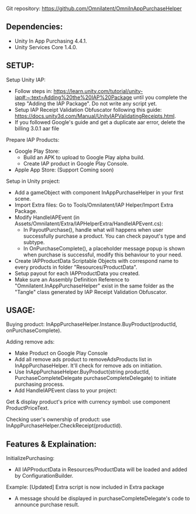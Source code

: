 Git repository: https://github.com/Omnilatent/OmniInAppPurchaseHelper

## Dependencies:
- Unity In App Purchasing 4.4.1.
- Unity Services Core 1.4.0.

## SETUP:
Setup Unity IAP:
- Follow steps in: https://learn.unity.com/tutorial/unity-iap#:~:text=Adding%20the%20IAP%20Package until you complete the step "Adding the IAP Package". Do not write any script yet.
- Setup IAP Receipt Validation Obfuscator following this guide: https://docs.unity3d.com/Manual/UnityIAPValidatingReceipts.html.
- If you followed Google's guide and get a duplicate aar error, delete the billing 3.0.1 aar file

Prepare IAP Products:
- Google Play Store:
  - Build an APK to upload to Google Play alpha build.
  - Create IAP product in Google Play Console.
- Apple App Store: (Support Coming soon)

Setup in Unity project:
- Add a gameObject with component InAppPurchaseHelper in your first scene.
- Import Extra files: Go to Tools/Omnilatent/IAP Helper/Import Extra Package.
- Modify HandleIAPEvent (in Assets/Omnilatent/Extra/IAPHelperExtra/HandleIAPEvent.cs):
  - In PayoutPurchase(), handle what will happens when user successfully purchase a product. You can check payout's type and subtype.
  - In OnPurchaseComplete(), a placeholder message popup is shown when purchase is successful, modify this behaviour to your need.
- Create IAPProductData Scriptable Objects with correspond name to every products in folder "Resources/ProductData".
- Setup payout for each IAPProductData you created.
- Make sure an Assembly Definition Reference to "Omnilatent.InAppPurchaseHelper" exist in the same folder as the "Tangle" class generated by IAP Receipt Validation Obfuscator.

## USAGE:
Buying product: InAppPurchaseHelper.Instance.BuyProduct(productId, onPurchaseComplete).

Adding remove ads:
- Make Product on Google Play Console
- Add all remove ads product to removeAdsProducts list in InAppPurchaseHelper. It'll check for remove ads on initiation.
- Use InAppPurchaseHelper.BuyProduct(string productId, PurchaseCompleteDelegate purchaseCompleteDelegate) to initiate purchasing process.
- Add HandleIAPEvent class to your project:

Get & display product's price with currency symbol: use component ProductPriceText.

Checking user's ownership of product: use InAppPurchaseHelper.CheckReceipt(productId).


## Features & Explaination:
InitializePurchasing:
- All IAPProductData in Resources/ProductData will be loaded and added by ConfigurationBuilder.

Example: [Updated] Extra script is now included in Extra package

- A message should be displayed in purchaseCompleteDelegate's code to announce purchase result.
